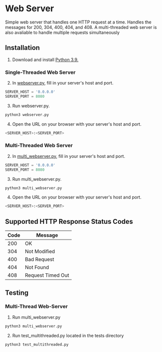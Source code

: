 # Web Server
Simple web server that handles one HTTP request at a time.
Handles the messages for 200, 304, 400, 404, and 408.
A multi-threaded web server is also avaliable to handle multiple requests simultaneously

## Installation
1. Download and install [Python 3.9.](https://www.python.org/downloads/release/python-392/)
### Single-Threaded Web Server
2. In [webserver.py](https://github.com/Tooo/web-server/blob/main/webserver.py), 
   fill in your server's host and port.
```python
SERVER_HOST = '0.0.0.0'
SERVER_PORT = 8080
```
3. Run webserver.py.
```bash
python3 webserver.py
```
4. Open the URL on your browser with your server's host and port.
```bash
<SERVER_HOST>:<SERVER_PORT>
```

### Multi-Threaded Web Server
2. In [multi_webserver.py](https://github.com/Tooo/web-server/blob/main/multi_webserver.py), 
   fill in your server's host and port.
```python
SERVER_HOST = '0.0.0.0'
SERVER_PORT = 8080
```
3. Run multi_webserver.py.
```bash
python3 multi_webserver.py
```
4. Open the URL on your browser with your server's host and port.
```bash
<SERVER_HOST>:<SERVER_PORT>
```

## Supported HTTP Response Status Codes
| Code | Message |
| ---- | --------|
| 200 | OK |
| 304 | Not Modified |
| 400 | Bad Request |
| 404 | Not Found |
| 408 | Request Timed Out |

## Testing
### Multi-Thread Web-Server
1. Run multi_webserver.py
```bash
python3 multi_webserver.py
```
2. Run test_multithreaded.py located in the tests directory
```bash
python3 test_multithreaded.py
```